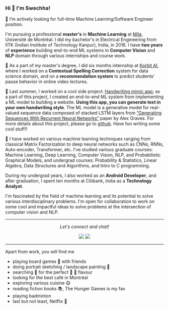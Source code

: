 ### Hi 👋 I'm Swechha!

🔭 I’m actively looking for full-time Machine Learning/Software Engineer position.

I'm pursuing a professional **master's** in **Machine Learning** at [Mila](https://mila.quebec/en/person/swechha/), Université de Montréal. I did my bachelor's in Electrical Engineering from IITK (Indian Institute of Technology Kanpur), India, in 2016. I have **two years** of **experience** building end-to-end ML systems in **Computer Vision** and **NLP** domain through various internships and course work. 

:pushpin: As a part of my master's degree, I did six months internship at [Korbit AI](https://www.linkedin.com/company/korbit-ai/), where I worked on a **Contextual Spelling Correction** system for data science domain, and on a **recommendation system** to predict students’ pause behavior in online video lectures.

:pushpin: Last summer, I worked on a cool side project: [Handwriting mimic app](https://youtu.be/Ghsb3w0QACI); as a part of this project, I created an end-to-end ML system from implementing a ML model to building a website. **Using this app, you can generate text in your own handwriting style**. The ML model is a generative model for real-valued sequence data composed of stacked LSTM layers from [“Generating Sequences With Recurrent Neural Networks”](https://arxiv.org/pdf/1308.0850.pdf) paper by Alex Graves. For more details about this project, please go to [github](https://github.com/swechhachoudhary/Handwriting-synthesis). Have fun writing some cool stuff!!

:pushpin: I have worked on various machine learning techniques ranging from classical Matrix Factorization to deep neural networks such as CNNs, RNNs, Auto-encoder, Transformer, etc. I've studied various graduate courses: Machine Learning, Deep Learning, Computer Vision, NLP, and Probabilistic Graphical Models, and undergrad courses: Probability & Statistics, Linear Algebra, Data Structures and Algorithms, and Intro to C programming.

During my undergrad years, I also worked as an **Android Developer**, and after graduation, I spent ten months at Citibank, India as a **Technology Analyst**.

I'm fascinated by the field of machine learning and its potential to solve various interdisciplinary problems. I'm open for collaboration to work on some cool and impactful ideas to solve problems at the intersection of computer vision and NLP. 

-------
<p align="center">
  <i>Let's connect and chat!</i>

  <p align="center">
    <a href="https://www.linkedin.com/in/swechha-71a76990/" alt="Linkedin"><img src="https://raw.githubusercontent.com/jayehernandez/jayehernandez/3f5402efef9a0ae89211a6e04609558e862ca616/readme/linkedin-fill.svg"></a>
    <a href="mailto:swechha16.05@gmail.com" alt="Contact me"><img src="https://raw.githubusercontent.com/jayehernandez/jayehernandez/3f5402efef9a0ae89211a6e04609558e862ca616/readme/mail-fill.svg"></a>
</p>

-------


Apart from work, you will find me
* playing board games :game_die: with friends
* doing portrait sketching / landscape painting :art:
* searching :telescope: for the perfect :icecream: :ice_cream: flavour
* looking for the best café in Montréal
* exploring various cuisine :yum:
* reading fiction books :books:, The Hunger Games is my fav
* playing badminton
* last but not least, Netflix :movie_camera:




